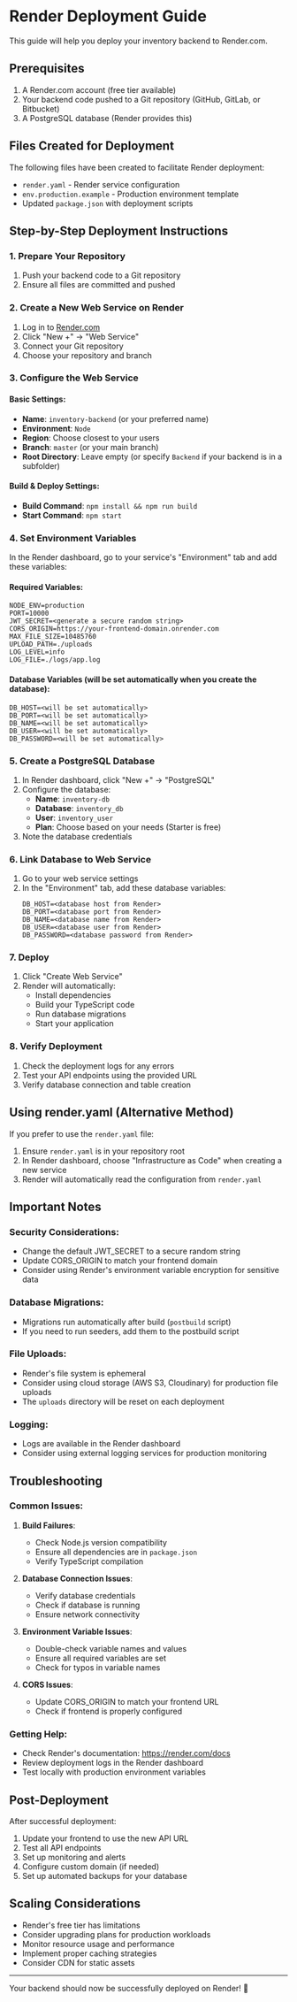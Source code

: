 # Render Deployment Guide

This guide will help you deploy your inventory backend to Render.com.

## Prerequisites

1. A Render.com account (free tier available)
2. Your backend code pushed to a Git repository (GitHub, GitLab, or Bitbucket)
3. A PostgreSQL database (Render provides this)

## Files Created for Deployment

The following files have been created to facilitate Render deployment:

- `render.yaml` - Render service configuration
- `env.production.example` - Production environment template
- Updated `package.json` with deployment scripts

## Step-by-Step Deployment Instructions

### 1. Prepare Your Repository

1. Push your backend code to a Git repository
2. Ensure all files are committed and pushed

### 2. Create a New Web Service on Render

1. Log in to [Render.com](https://render.com)
2. Click "New +" → "Web Service"
3. Connect your Git repository
4. Choose your repository and branch

### 3. Configure the Web Service

#### Basic Settings:
- **Name**: `inventory-backend` (or your preferred name)
- **Environment**: `Node`
- **Region**: Choose closest to your users
- **Branch**: `master` (or your main branch)
- **Root Directory**: Leave empty (or specify `Backend` if your backend is in a subfolder)

#### Build & Deploy Settings:
- **Build Command**: `npm install && npm run build`
- **Start Command**: `npm start`

### 4. Set Environment Variables

In the Render dashboard, go to your service's "Environment" tab and add these variables:

#### Required Variables:
```
NODE_ENV=production
PORT=10000
JWT_SECRET=<generate a secure random string>
CORS_ORIGIN=https://your-frontend-domain.onrender.com
MAX_FILE_SIZE=10485760
UPLOAD_PATH=./uploads
LOG_LEVEL=info
LOG_FILE=./logs/app.log
```

#### Database Variables (will be set automatically when you create the database):
```
DB_HOST=<will be set automatically>
DB_PORT=<will be set automatically>
DB_NAME=<will be set automatically>
DB_USER=<will be set automatically>
DB_PASSWORD=<will be set automatically>
```

### 5. Create a PostgreSQL Database

1. In Render dashboard, click "New +" → "PostgreSQL"
2. Configure the database:
   - **Name**: `inventory-db`
   - **Database**: `inventory_db`
   - **User**: `inventory_user`
   - **Plan**: Choose based on your needs (Starter is free)
3. Note the database credentials

### 6. Link Database to Web Service

1. Go to your web service settings
2. In the "Environment" tab, add these database variables:
   ```
   DB_HOST=<database host from Render>
   DB_PORT=<database port from Render>
   DB_NAME=<database name from Render>
   DB_USER=<database user from Render>
   DB_PASSWORD=<database password from Render>
   ```

### 7. Deploy

1. Click "Create Web Service"
2. Render will automatically:
   - Install dependencies
   - Build your TypeScript code
   - Run database migrations
   - Start your application

### 8. Verify Deployment

1. Check the deployment logs for any errors
2. Test your API endpoints using the provided URL
3. Verify database connection and table creation

## Using render.yaml (Alternative Method)

If you prefer to use the `render.yaml` file:

1. Ensure `render.yaml` is in your repository root
2. In Render dashboard, choose "Infrastructure as Code" when creating a new service
3. Render will automatically read the configuration from `render.yaml`

## Important Notes

### Security Considerations:
- Change the default JWT_SECRET to a secure random string
- Update CORS_ORIGIN to match your frontend domain
- Consider using Render's environment variable encryption for sensitive data

### Database Migrations:
- Migrations run automatically after build (`postbuild` script)
- If you need to run seeders, add them to the postbuild script

### File Uploads:
- Render's file system is ephemeral
- Consider using cloud storage (AWS S3, Cloudinary) for production file uploads
- The `uploads` directory will be reset on each deployment

### Logging:
- Logs are available in the Render dashboard
- Consider using external logging services for production monitoring

## Troubleshooting

### Common Issues:

1. **Build Failures**:
   - Check Node.js version compatibility
   - Ensure all dependencies are in `package.json`
   - Verify TypeScript compilation

2. **Database Connection Issues**:
   - Verify database credentials
   - Check if database is running
   - Ensure network connectivity

3. **Environment Variable Issues**:
   - Double-check variable names and values
   - Ensure all required variables are set
   - Check for typos in variable names

4. **CORS Issues**:
   - Update CORS_ORIGIN to match your frontend URL
   - Check if frontend is properly configured

### Getting Help:

- Check Render's documentation: https://render.com/docs
- Review deployment logs in the Render dashboard
- Test locally with production environment variables

## Post-Deployment

After successful deployment:

1. Update your frontend to use the new API URL
2. Test all API endpoints
3. Set up monitoring and alerts
4. Configure custom domain (if needed)
5. Set up automated backups for your database

## Scaling Considerations

- Render's free tier has limitations
- Consider upgrading plans for production workloads
- Monitor resource usage and performance
- Implement proper caching strategies
- Consider CDN for static assets

---

Your backend should now be successfully deployed on Render! 🚀
